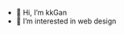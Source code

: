 - 👋 Hi, I’m kkGan
- 👀 I’m interested in web design

<!---
kkgan02/kkgan02 is a ✨ special ✨ repository because its `README.md` (this file) appears on your GitHub profile.
You can click the Preview link to take a look at your changes.
--->
